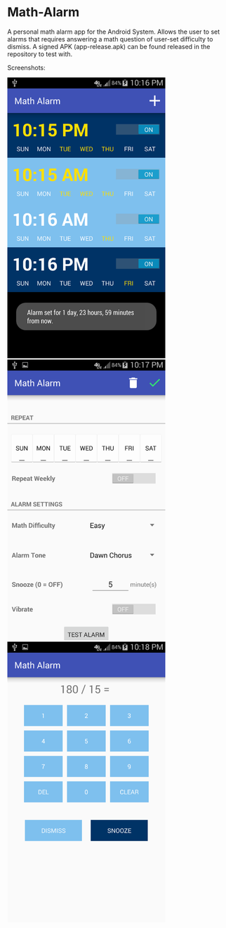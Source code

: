 # Math-Alarm

A personal math alarm app for the Android System.
Allows the user to set alarms that requires answering a math question of user-set difficulty to dismiss.
A signed APK (app-release.apk) can be found released in the repository to test with.

Screenshots:

<img src="https://raw.githubusercontent.com/allan3723/Math-Alarm/master/Screenshots/Alarm%20List.png" width="360" height="640" />

<img src="https://raw.githubusercontent.com/allan3723/Math-Alarm/master/Screenshots/Settings.png" width="360" height="640" />

<img src="https://raw.githubusercontent.com/allan3723/Math-Alarm/master/Screenshots/Playing%20Alarm.png" width="360" height="640" />
